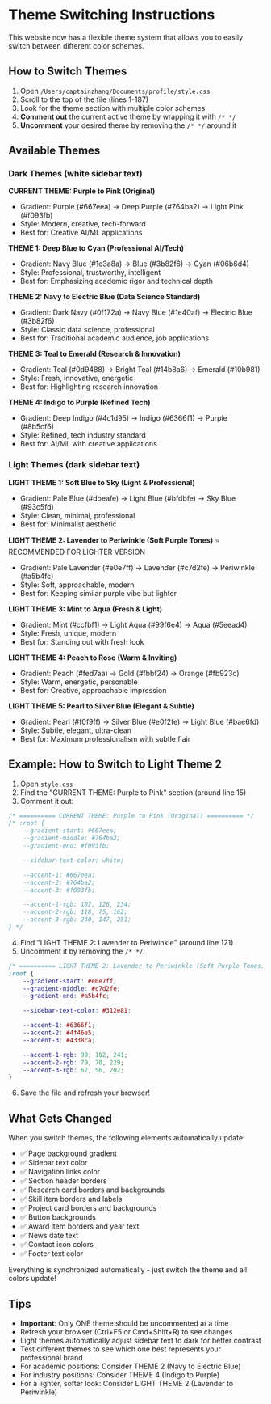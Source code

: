 # Theme Switching Instructions

This website now has a flexible theme system that allows you to easily switch between different color schemes.

## How to Switch Themes

1. Open `/Users/captainzhang/Documents/profile/style.css`
2. Scroll to the top of the file (lines 1-187)
3. Look for the theme section with multiple color schemes
4. **Comment out** the current active theme by wrapping it with `/* */`
5. **Uncomment** your desired theme by removing the `/* */` around it

## Available Themes

### Dark Themes (white sidebar text)

**CURRENT THEME: Purple to Pink (Original)**
- Gradient: Purple (#667eea) → Deep Purple (#764ba2) → Light Pink (#f093fb)
- Style: Modern, creative, tech-forward
- Best for: Creative AI/ML applications

**THEME 1: Deep Blue to Cyan (Professional AI/Tech)**
- Gradient: Navy Blue (#1e3a8a) → Blue (#3b82f6) → Cyan (#06b6d4)
- Style: Professional, trustworthy, intelligent
- Best for: Emphasizing academic rigor and technical depth

**THEME 2: Navy to Electric Blue (Data Science Standard)**
- Gradient: Dark Navy (#0f172a) → Navy Blue (#1e40af) → Electric Blue (#3b82f6)
- Style: Classic data science, professional
- Best for: Traditional academic audience, job applications

**THEME 3: Teal to Emerald (Research & Innovation)**
- Gradient: Teal (#0d9488) → Bright Teal (#14b8a6) → Emerald (#10b981)
- Style: Fresh, innovative, energetic
- Best for: Highlighting research innovation

**THEME 4: Indigo to Purple (Refined Tech)**
- Gradient: Deep Indigo (#4c1d95) → Indigo (#6366f1) → Purple (#8b5cf6)
- Style: Refined, tech industry standard
- Best for: AI/ML with creative applications

### Light Themes (dark sidebar text)

**LIGHT THEME 1: Soft Blue to Sky (Light & Professional)**
- Gradient: Pale Blue (#dbeafe) → Light Blue (#bfdbfe) → Sky Blue (#93c5fd)
- Style: Clean, minimal, professional
- Best for: Minimalist aesthetic

**LIGHT THEME 2: Lavender to Periwinkle (Soft Purple Tones)** ⭐ RECOMMENDED FOR LIGHTER VERSION
- Gradient: Pale Lavender (#e0e7ff) → Lavender (#c7d2fe) → Periwinkle (#a5b4fc)
- Style: Soft, approachable, modern
- Best for: Keeping similar purple vibe but lighter

**LIGHT THEME 3: Mint to Aqua (Fresh & Light)**
- Gradient: Mint (#ccfbf1) → Light Aqua (#99f6e4) → Aqua (#5eead4)
- Style: Fresh, unique, modern
- Best for: Standing out with fresh look

**LIGHT THEME 4: Peach to Rose (Warm & Inviting)**
- Gradient: Peach (#fed7aa) → Gold (#fbbf24) → Orange (#fb923c)
- Style: Warm, energetic, personable
- Best for: Creative, approachable impression

**LIGHT THEME 5: Pearl to Silver Blue (Elegant & Subtle)**
- Gradient: Pearl (#f0f9ff) → Silver Blue (#e0f2fe) → Light Blue (#bae6fd)
- Style: Subtle, elegant, ultra-clean
- Best for: Maximum professionalism with subtle flair

## Example: How to Switch to Light Theme 2

1. Open `style.css`
2. Find the "CURRENT THEME: Purple to Pink" section (around line 15)
3. Comment it out:
```css
/* ========== CURRENT THEME: Purple to Pink (Original) ========== */
/* :root {
    --gradient-start: #667eea;
    --gradient-middle: #764ba2;
    --gradient-end: #f093fb;

    --sidebar-text-color: white;

    --accent-1: #667eea;
    --accent-2: #764ba2;
    --accent-3: #f093fb;

    --accent-1-rgb: 102, 126, 234;
    --accent-2-rgb: 118, 75, 162;
    --accent-3-rgb: 240, 147, 251;
} */
```

4. Find "LIGHT THEME 2: Lavender to Periwinkle" (around line 121)
5. Uncomment it by removing the `/* */`:
```css
/* ========== LIGHT THEME 2: Lavender to Periwinkle (Soft Purple Tones) ========== */
:root {
    --gradient-start: #e0e7ff;
    --gradient-middle: #c7d2fe;
    --gradient-end: #a5b4fc;

    --sidebar-text-color: #312e81;

    --accent-1: #6366f1;
    --accent-2: #4f46e5;
    --accent-3: #4338ca;

    --accent-1-rgb: 99, 102, 241;
    --accent-2-rgb: 79, 70, 229;
    --accent-3-rgb: 67, 56, 202;
}
```

6. Save the file and refresh your browser!

## What Gets Changed

When you switch themes, the following elements automatically update:
- ✅ Page background gradient
- ✅ Sidebar text color
- ✅ Navigation links color
- ✅ Section header borders
- ✅ Research card borders and backgrounds
- ✅ Skill item borders and labels
- ✅ Project card borders and backgrounds
- ✅ Button backgrounds
- ✅ Award item borders and year text
- ✅ News date text
- ✅ Contact icon colors
- ✅ Footer text color

Everything is synchronized automatically - just switch the theme and all colors update!

## Tips

- **Important**: Only ONE theme should be uncommented at a time
- Refresh your browser (Ctrl+F5 or Cmd+Shift+R) to see changes
- Light themes automatically adjust sidebar text to dark for better contrast
- Test different themes to see which one best represents your professional brand
- For academic positions: Consider THEME 2 (Navy to Electric Blue)
- For industry positions: Consider THEME 4 (Indigo to Purple)
- For a lighter, softer look: Consider LIGHT THEME 2 (Lavender to Periwinkle)
